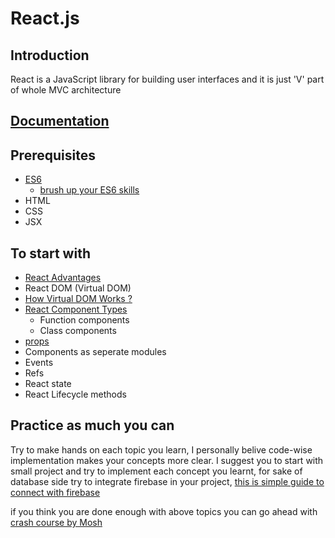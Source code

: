 # React.js

## Introduction
React is a JavaScript library for building user interfaces and it is just 'V' part of whole MVC architecture

## <a href="https://reactjs.org/docs/hello-world.html" target="_blank">Documentation</a>

## Prerequisites
- <a href="https://www.w3schools.com/js/js_es6.asp" target="_blank">ES6</a>
  - <a href="https://www.youtube.com/watch?v=WZQc7RUAg18" target="_blank">brush up your ES6 skills</a>
- HTML
- CSS
- JSX

## To start with

- <a href="http://ddi-dev.com/blog/programming/pros-and-cons-reactjs-web-app-development/" target="_blank">React Advantages</a>
- React DOM (Virtual DOM)
- <a href="https://www.youtube.com/watch?v=RquK3TImY9U" target="_blank">How Virtual DOM Works ?</a>
- <a href="https://reactjs.org/docs/components-and-props.html" target="_blank">React Component Types</a>
  - Function components
  - Class components
- <a href="https://reactjs.org/docs/components-and-props.html" target="_blank">props</a>
- Components as seperate modules
- Events
- Refs
- React state
- React Lifecycle methods

## Practice as much you can
Try to make hands on each topic you learn, I personally belive code-wise implementation makes your concepts more clear.
I suggest you to start with small project and try to implement each concept you learnt, for sake of database side try to integrate firebase in your project, <a href="https://www.codementor.io/yurio/all-you-need-is-react-firebase-4v7g9p4kf" target="_blank">this is simple guide to connect with firebase</a>

if you think you are done enough with above topics you can go ahead with <a href="https://www.youtube.com/watch?v=Ke90Tje7VS0" target="_blank">crash course by Mosh</a> 
